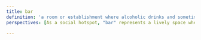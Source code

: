 ```yaml
---
title: bar
definition: 'a room or establishment where alcoholic drinks and sometimes food are served'
perspectives: [As a social hotspot, "bar" represents a lively space where people come together to enjoy drinks and sometimes food in a relaxed atmosphere.]

---
```

